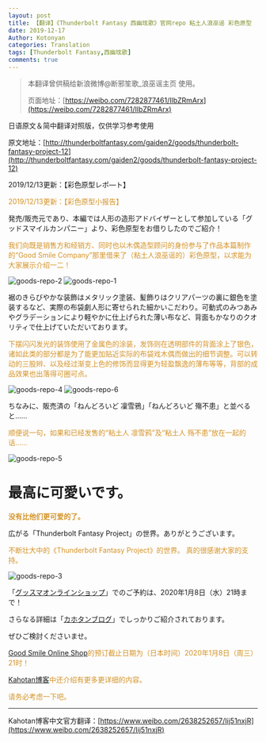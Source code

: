 ```yaml
---
layout: post
title: 【翻译】《Thunderbolt Fantasy 西幽玹歌》官网repo 粘土人浪巫谣 彩色原型
date: 2019-12-17
Author: Kotonyan
categories: Translation
tags: [Thunderbolt Fantasy,西幽玹歌]
comments: true
---
```


>本翻译曾供稿给新浪微博@断邪笙歌_浪巫谣主页 使用。
>
>页面地址：[https://weibo.com/7282877461/IlbZRmArx](https://weibo.com/7282877461/IlbZRmArx)

日语原文＆简中翻译对照版，仅供学习参考使用

原文地址：[http://thunderboltfantasy.com/gaiden2/goods/thunderbolt-fantasy-project-12](http://thunderboltfantasy.com/gaiden2/goods/thunderbolt-fantasy-project-12)

2019/12/13更新：【彩色原型レポ―ト】

<font color="#d49225">2019/12/13更新：【彩色原型小报告】</font>

発売/販売元であり、本編では人形の造形アドバイザーとして参加している「グッドスマイルカンパニー」より、彩色原型をお借りしたのでご紹介！

<font color="#d49225">我们向既是销售方和经销方、同时也以木偶造型顾问的身份参与了作品本篇制作的“Good Smile Company”那里借来了（粘土人浪巫谣的）彩色原型，以求能为大家展示介绍一二！</font>

![goods-repo-2](https://r.sinaimg.cn/large/article/652d8a211f16bf5ed2b264956ddac4f7)
![goods-repo-1](https://r.sinaimg.cn/large/article/d82b321d8ff748be50ecb1c82305f74b)

裾のきらびやかな装飾はメタリック塗装、髪飾りはクリアパーツの裏に銀色を塗装するなど、実際の布袋劇人形に寄せられた細かいこだわり。可動式のみつあみやグラデーションにより軽やかに仕上げられた薄い布など、背面もかなりのクオリティで仕上げていただいております。

<font color="#d49225">下摆闪闪发光的装饰使用了金属色的涂装，发饰则在透明部件的背面涂上了银色，诸如此类的部分都是为了能更加贴近实际的布袋戏木偶而做出的细节调整。可以转动的三股辫、以及经过渐变上色的修饰而显得更为轻盈飘逸的薄布等等，背部的成品效果也出落得可圈可点。</font>

![goods-repo-4](https://r.sinaimg.cn/large/article/9c74ac8222980c9018593298c7300324)
![goods-repo-6](https://r.sinaimg.cn/large/article/a56d7778d01eafe2c1abbbc40a03c61d)

ちなみに、販売済の「ねんどろいど 凜雪鴉」「ねんどろいど 殤不患」と並べると……

<font color="#d49225">顺便说一句，如果和已经发售的“粘土人 凛雪鸦”及“粘土人 殇不患”放在一起的话……</font>

![goods-repo-5](https://r.sinaimg.cn/large/article/c4215aadf4795298452f4675ed014d2b)

<h1>最高に可愛いです。</h1>

<b><font color="#d49225">没有比他们更可爱的了。</font></b>

広がる「Thunderbolt Fantasy Project」の世界。ありがとうございます。

<font color="#d49225">不断壮大中的《Thunderbolt Fantasy Project》的世界。 真的很感谢大家的支持。</font>

![goods-repo-3](https://r.sinaimg.cn/large/article/dad46080dbe6596c79023ad50d4607d1)

「[グッスマオンラインショップ](https://goodsmileshop.com/ja/%e3%82%ab%e3%83%86%e3%82%b4%e3%83%aa%e3%83%bc%e3%83%ab%e3%83%bc%e3%83%88/%e3%81%ad%e3%82%93%e3%81%a9%e3%82%8d%e3%81%84%e3%81%a9/%e3%81%ad%e3%82%93%e3%81%a9%e3%82%8d%e3%81%84%e3%81%a9-%e6%b5%aa%e5%b7%ab%e8%ac%a0/p/GSC_JP_00147)」でのご予約は、2020年1月8日（水）21時まで！

さらなる詳細は「[カホタンブログ](https://ameblo.jp/gsc-mikatan/entry-12549369841.html)」でしっかりご紹介されております。

ぜひご検討くださいませ。

[Good Smile Online Shop](https://goodsmileshop.com/ja/%e3%82%ab%e3%83%86%e3%82%b4%e3%83%aa%e3%83%bc%e3%83%ab%e3%83%bc%e3%83%88/%e3%81%ad%e3%82%93%e3%81%a9%e3%82%8d%e3%81%84%e3%81%a9/%e3%81%ad%e3%82%93%e3%81%a9%e3%82%8d%e3%81%84%e3%81%a9-%e6%b5%aa%e5%b7%ab%e8%ac%a0/p/GSC_JP_00147)<font color="#d49225">的预订截止日期为（日本时间）2020年1月8日（周三）21时！</font>

[Kahotan博客](https://ameblo.jp/gsc-mikatan/entry-12549369841.html)<font color="#d49225">中还介绍有更多更详细的内容。</font>

<font color="#d49225">请务必考虑一下吧。</font>

---

Kahotan博客中文官方翻译：[https://www.weibo.com/2638252657/Iij51nxjR](https://www.weibo.com/2638252657/Iij51nxjR)
<br>
<br>
